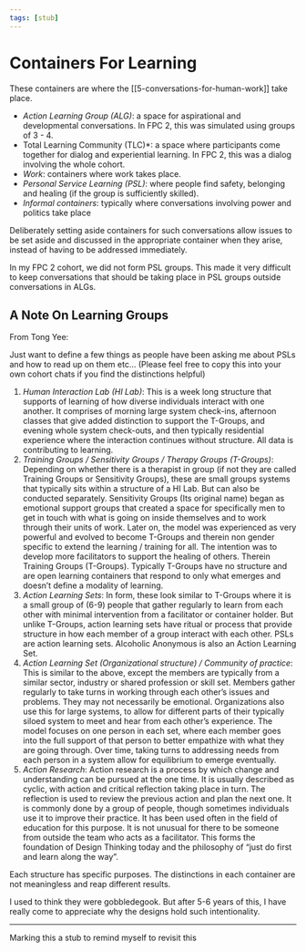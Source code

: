 ```yaml
---
tags: [stub]
---
```


# Containers For Learning

These containers are where the [[5-conversations-for-human-work]] take place.

* *Action Learning Group (ALG)*: a space for aspirational and developmental conversations. In FPC 2, this was simulated using groups of 3 - 4.
* Total Learning Community (TLC)*: a space where participants come together for dialog and experiential learning. In FPC 2, this was a dialog involving the whole cohort.
* *Work*: containers where work takes place.
* *Personal Service Learning (PSL)*: where people find safety, belonging and healing (if the group is sufficiently skilled).
* *Informal containers*: typically where conversations involving power and politics take place

Deliberately setting aside containers for such conversations allow issues to be set aside and discussed in the appropriate container when they arise, instead of having to be addressed immediately.

In my FPC 2 cohort, we did not form PSL groups. This made it very difficult to keep conversations that should be taking place in PSL groups outside conversations in ALGs.

## A Note On Learning Groups

From Tong Yee:

Just want to define a few things as people have been asking me about PSLs and how to read up on them etc...
(Please feel free to copy this into your own cohort chats if you find the distinctions helpful)

1. *Human Interaction Lab (HI Lab)*: This is a week long structure that supports of learning of how diverse individuals interact with one another. It comprises of morning large system check-ins, afternoon classes that give added distinction to support the T-Groups, and evening whole system check-outs, and then typically residential experience where the interaction continues without structure. All data is contributing to learning.
2. *Training Groups / Sensitivity Groups / Therapy Groups (T-Groups)*: Depending on whether there is a therapist in group (if not they are called Training Groups or Sensitivity Groups), these are small groups systems that typically sits within a structure of a HI Lab. But can also be conducted separately. Sensitivity Groups (Its original name) began as emotional support groups that created a space for specifically men to get in touch with what is going on inside themselves and to work through their units of work. Later on, the model was experienced as very powerful and evolved to become T-Groups and therein non gender specific to extend the learning / training for all. The intention was to develop more facilitators to support the healing of others. Therein Training Groups (T-Groups). Typically T-Groups have no structure and are open learning containers that respond to only what emerges and doesn’t define a modality of learning.
3. *Action Learning Sets*: In form, these look similar to T-Groups where it is a small group of (6-9) people that gather regularly to learn from each other with minimal intervention from a facilitator or container holder. But unlike T-Groups, action learning sets have ritual or process that provide structure in how each member of a group interact with each other. PSLs are action learning sets. Alcoholic Anonymous is also an Action Learning Set.
4. *Action Learning Set (Organizational structure) / Community of practice*: This is similar to the above, except the members are typically from a similar sector, industry or shared profession or skill set. Members gather regularly to take turns in working through each other’s issues and problems. They may not necessarily be emotional. Organizations also use this for large systems, to allow for different parts of their typically siloed system to meet and hear from each other’s experience. The model focuses on one person in each set, where each member goes into the full support of that person to better empathize with what they are going through. Over time, taking turns to addressing needs from each person in a system allow for equilibrium to emerge eventually.
5. *Action Research*: Action research is a process by which change and understanding can be pursued at the one time.  It is usually described as cyclic, with action and critical reflection taking place in turn.  The reflection is used to review the previous action and plan the next one. It is commonly done by a group of people, though sometimes individuals use it to improve their practice.  It has been used often in the field of education for this purpose.  It is not unusual for there to be someone from outside the team who acts as a facilitator. This forms the foundation of Design Thinking today and the philosophy of “just do first and learn along the way”.

Each structure has specific purposes. The distinctions in each container are not meaningless and reap different results.

I used to think they were gobbledegook. But after 5-6 years of this, I have really come to appreciate why the designs hold such intentionality.

---

Marking this a stub to remind myself to revisit this
